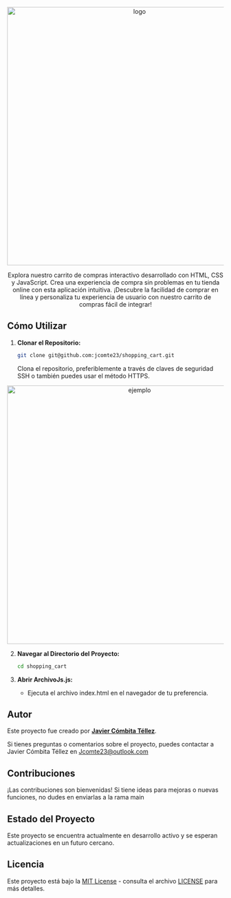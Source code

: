 <p align="center"><img src="https://th.bing.com/th/id/R.e3339e159c402aa2492d7996564cf257?rik=iZ1MReYgSJghGQ&riu=http%3a%2f%2fpages.amot.in.th%2fadmin%2fuploadfiles%2ffiles%2fts_3d57d2ba27.png&ehk=aAHw%2bw0hrOlD0o6iUFeLhwSvseNZ%2bFlq3Wp00Gcg0yY%3d&risl=&pid=ImgRaw&r=0" width="600" alt="logo"></p>

<p align="center">Explora nuestro carrito de compras interactivo desarrollado con HTML, CSS y JavaScript. Crea una experiencia de compra sin problemas en tu tienda online con esta aplicación intuitiva. ¡Descubre la facilidad de comprar en línea y personaliza tu experiencia de usuario con nuestro carrito de compras fácil de integrar!</p>

## Cómo Utilizar

1. **Clonar el Repositorio:**
   ```bash
   git clone git@github.com:jcomte23/shopping_cart.git
   ```
   Clona el repositorio, preferiblemente a través de claves de seguridad SSH o también puedes usar el método HTTPS.

<p align="center"><img src="https://happygitwithr.com/img/github-https-or-ssh-url-annotated.png" width="600" alt="ejemplo"></p>

2. **Navegar al Directorio del Proyecto:**

   ```bash
   cd shopping_cart
   ```

3. **Abrir ArchivoJs.js:**
   - Ejecuta el archivo index.html en el navegador de tu preferencia.

## Autor

Este proyecto fue creado por **[Javier Cómbita Téllez](https://javiercombita.com/)**.

Si tienes preguntas o comentarios sobre el proyecto, puedes contactar a Javier Cómbita Téllez en <a href="mailto:jcomte23@outlook.com" target="_blank">Jcomte23@outlook.com</a>

## Contribuciones

¡Las contribuciones son bienvenidas! Si tiene ideas para mejoras o nuevas funciones, no dudes en enviarlas a la rama main

## Estado del Proyecto

Este proyecto se encuentra actualmente en desarrollo activo y se esperan actualizaciones en un futuro cercano.

## Licencia

Este proyecto está bajo la [MIT License](LICENSE) - consulta el archivo [LICENSE](LICENSE) para más detalles.
